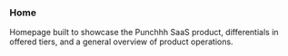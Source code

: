 ### Home
Homepage built to showcase the Punchhh SaaS product, differentials in offered tiers, and a general overview of product operations. 

